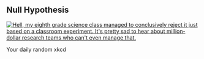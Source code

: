 ## Null Hypothesis
[![Hell, my eighth grade science class managed to conclusively reject it just based on a classroom experiment. It's pretty sad to hear about million-dollar research teams who can't even manage that.](https://imgs.xkcd.com/comics/null_hypothesis.png)](https://xkcd.com/892/ "Hell, my eighth grade science class managed to conclusively reject it just based on a classroom experiment. It's pretty sad to hear about million-dollar research teams who can't even manage that.")

Your daily random xkcd
